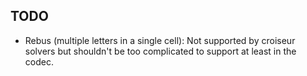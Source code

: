 ## TODO

- Rebus (multiple letters in a single cell): Not supported by croiseur solvers but shouldn't be too
  complicated to support at least in the codec.